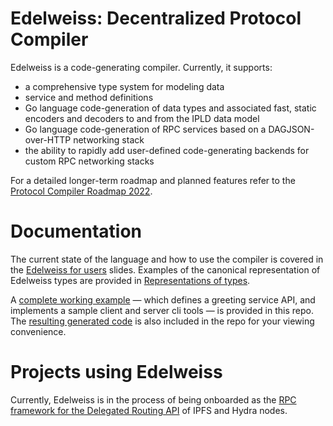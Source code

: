 
# Edelweiss: Decentralized Protocol Compiler

Edelweiss is a code-generating compiler. Currently, it supports:
- a comprehensive type system for modeling data
- service and method definitions
- Go language code-generation of data types and associated fast, static encoders and decoders to and from the IPLD data model
- Go language code-generation of RPC services based on a DAGJSON-over-HTTP networking stack
- the ability to rapidly add user-defined code-generating backends for custom RPC networking stacks

For a detailed longer-term roadmap and planned features refer to the [Protocol Compiler Roadmap 2022](doc/roadmap.md).

# Documentation

The current state of the language and how to use the compiler is covered in the [Edelweiss for users](doc/slides/user-milestone1-slides.pdf) slides. Examples of the canonical representation of Edelweiss types are provided in [Representations of types](doc/representations.md).

A [complete working example](examples/greeting-service/) — which defines a greeting service API, and implements a sample client and server cli tools — is provided in this repo. The [resulting generated code](examples/greeting-service/api/proto/proto_edelweiss.go) is also included in the repo for your viewing convenience.

# Projects using Edelweiss

Currently, Edelweiss is in the process of being onboarded as the [RPC framework for the Delegated Routing API](https://github.com/ipfs/go-delegated-routing/pull/11) of IPFS and Hydra nodes.
